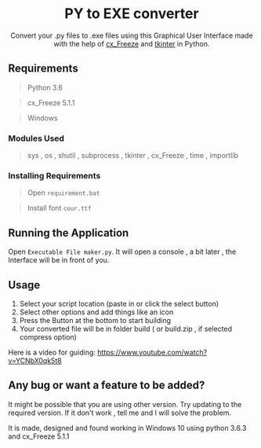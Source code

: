 <h1 align="center">PY to EXE converter</h1>
<p align="center">Convert your .py files to .exe files using this Graphical User Interface made with the help of <a href="https://anthony-tuininga.github.io/cx_Freeze/">cx_Freeze</a> and <a href="https://wiki.python.org/moin/TkInter">tkinter</a> in Python.</p>

## Requirements
> Python 3.6

> cx_Freeze 5.1.1

> Windows


### Modules Used
> sys , os , shutil , subprocess , tkinter , cx_Freeze , time , importlib
 
### Installing Requirements
> Open ```requirement.bat``` 

> Install font ```cour.ttf```

## Running the Application
Open ```Executable File maker.py```. It will open a console , a bit later , the Interface will be in front of you.

## Usage
1. Select your script location (paste in or click the select button)
2. Select other options and add things like an icon
3. Press the Button at the bottom to start building
4. Your converted file will be in folder build ( or build.zip , if selected compress option)


Here is a video for guiding: https://www.youtube.com/watch?v=YCNbX0qk5t8
## Any bug or want a feature to be added?
It might be possible that you are using other version. Try updating to the required version. If it don't work , tell me and I will solve the problem.







It is made, designed and found working in Windows 10 using python 3.6.3 and cx_Freeze 5.1.1

